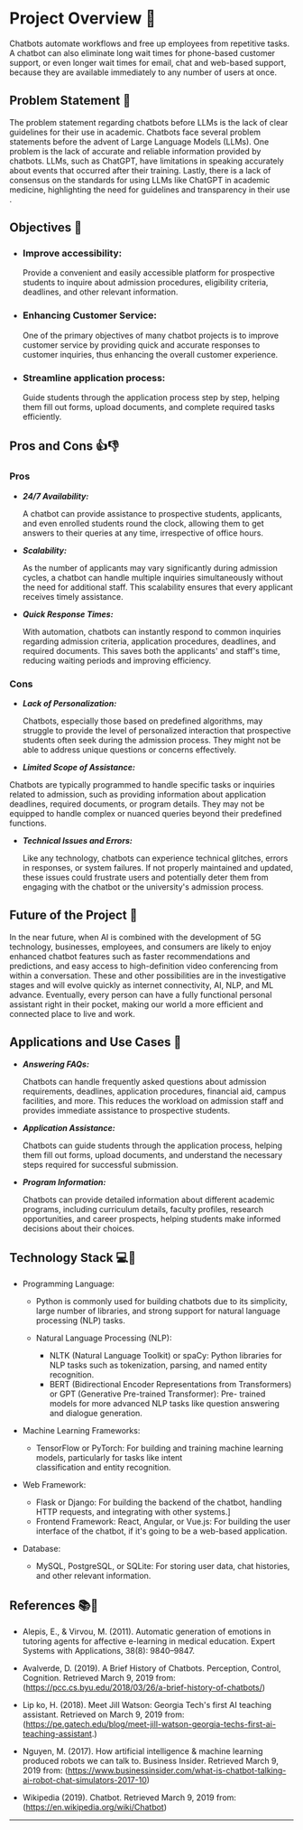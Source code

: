 # Project Overview 🚀

  Chatbots automate workflows and free up employees from repetitive tasks. A chatbot can also eliminate long wait times for phone-based customer support, or even longer wait times for email, chat and web-based support, because they are available immediately to any number of users at once.
    
## Problem Statement 🤔
  
   The problem statement regarding chatbots before LLMs is the lack of clear guidelines for their use in academic.
Chatbots face several problem statements before the advent of Large Language Models (LLMs). One problem is the lack of accurate and reliable information provided by chatbots. LLMs, such as ChatGPT, have limitations in speaking accurately about events that occurred after their training. Lastly, there is a lack of consensus on the standards for using LLMs like ChatGPT in academic medicine, highlighting the need for guidelines and transparency in their use .


## Objectives 🎯


- ### Improve accessibility:
  Provide a convenient and easily accessible platform for prospective students to inquire about admission procedures, eligibility criteria, deadlines, and other relevant information.
- ### Enhancing Customer Service:
   One of the primary objectives of many chatbot projects is to improve customer service by providing quick and accurate responses to customer inquiries, thus enhancing the overall customer experience.
- ### Streamline application process:
   Guide students through the application process step by step, helping them fill out forms, upload documents, and complete required tasks efficiently.

## Pros and Cons 👍👎

### Pros

- _**24/7 Availability:**_
  
   A chatbot can provide assistance to prospective students, applicants, and even enrolled students round the clock, allowing them to get answers to their queries at any time, irrespective of office hours.
- _**Scalability:**_

  As the number of applicants may vary significantly during admission cycles, a chatbot can handle multiple inquiries simultaneously without the need for additional staff. This scalability ensures that every applicant receives timely assistance.
- _**Quick Response Times:**_

  With automation, chatbots can instantly respond to common inquiries regarding admission criteria, application procedures, deadlines, and required documents. This saves both the applicants' and staff's time, reducing waiting periods and improving efficiency.

### Cons

- _**Lack of Personalization:**_

  Chatbots, especially those based on predefined algorithms, may struggle to provide the level of personalized interaction that prospective students often seek during the admission process. They might not be able to address unique questions or concerns effectively.
-  _**Limited Scope of Assistance:**_

  Chatbots are typically programmed to handle specific tasks or inquiries related to admission, such as providing information about application deadlines, required documents, or program details. They may not be equipped to handle complex or nuanced queries beyond their predefined functions.


- _**Technical Issues and Errors:**_

  Like any technology, chatbots can experience technical glitches, errors in responses, or system failures. If not properly maintained and updated, these issues could frustrate users and potentially deter them from engaging with the chatbot or the university's admission process.

## Future of the Project 🚀

  In the near future, when AI is combined with the development of 5G technology, businesses, employees, and consumers are likely to enjoy enhanced chatbot features such as faster recommendations and predictions, and easy access to high-definition video conferencing from within a conversation. These and other possibilities are in the investigative stages and will evolve quickly as internet connectivity, AI, NLP, and ML advance. Eventually, every person can have a fully functional personal assistant right in their pocket, making our world a more efficient and connected place to live and work.


## Applications and Use Cases 🤖
-  _**Answering FAQs:**_

     Chatbots can handle frequently asked questions about admission requirements, deadlines, application procedures, financial aid, campus facilities, and more. This reduces the workload on admission staff and provides immediate assistance to prospective students.
- _**Application Assistance:**_

  Chatbots can guide students through the application process, helping them fill out forms, upload documents, and understand the necessary steps required for successful submission.
- _**Program Information:**_

  Chatbots can provide detailed information about different academic programs, including curriculum details, faculty profiles, research opportunities, and career prospects, helping students make informed decisions about their choices.

## Technology Stack 💻🔧

- Programming Language:

   - Python is commonly used for building chatbots due to its simplicity, large number of libraries, and strong support for 
     natural language processing (NLP) tasks.
   - Natural Language Processing (NLP):

     - NLTK (Natural Language Toolkit) or spaCy: Python libraries for NLP tasks such as tokenization, parsing, and named 
       entity recognition.
     - BERT (Bidirectional Encoder Representations from Transformers) or GPT (Generative Pre-trained Transformer): Pre- 
       trained models for more advanced NLP tasks like question answering and dialogue generation.
- Machine Learning Frameworks:
    - TensorFlow or PyTorch: For building and training machine learning models, particularly for tasks like intent         
      classification and entity recognition.
- Web Framework:
    - Flask or Django: For building the backend of the chatbot, handling HTTP requests, and integrating with other systems.]
    - Frontend Framework:
        React, Angular, or Vue.js: For building the user interface of the chatbot, if it's going to be a web-based                    application.

- Database:
     - MySQL, PostgreSQL, or SQLite: For storing user data, chat histories, and other relevant information.


## References 📚🔗

- Alepis, E., & Virvou, M. (2011). Automatic generation of emotions in tutoring agents for affective e-learning in medical 
  education. Expert Systems with Applications, 38(8): 9840–9847.
  
- Avalverde, D. (2019). A Brief History of Chatbots. Perception, Control, Cognition. Retrieved March 9, 2019 from: (https://pcc.cs.byu.edu/2018/03/26/a-brief-history-of-chatbots/)
  
-  Lip ko, H. (2018). Meet Jill Watson: Georgia Tech's first AI teaching assistant. Retrieved on March 9, 2019 from: (https://pe.gatech.edu/blog/meet-jill-watson-georgia-techs-first-ai-teaching-assistant.)
- Nguyen, M. (2017). How artificial intelligence & machine learning produced robots we can talk to. Business Insider. Retrieved March 9, 2019 from: (https://www.businessinsider.com/what-is-chatbot-talking-ai-robot-chat-simulators-2017-10)

- Wikipedia (2019). Chatbot. Retrieved March 9, 2019 from: (https://en.wikipedia.org/wiki/Chatbot)

---


